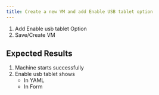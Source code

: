 ```yaml
---
title: Create a new VM and add Enable USB tablet option	
---
```

1. Add Enable usb tablet Option
1. Save/Create VM

## Expected Results
1. Machine starts successfully
1. Enable usb tablet shows
    - In YAML
    - In Form
